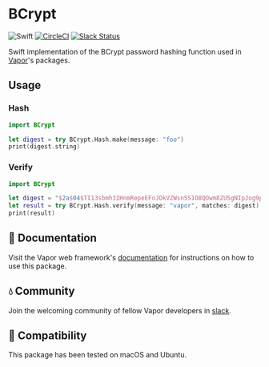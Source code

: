 # BCrypt

![Swift](http://img.shields.io/badge/swift-3.1-brightgreen.svg)
[![CircleCI](https://circleci.com/gh/vapor/bcrypt.svg?style=shield)](https://circleci.com/gh/vapor/bcrypt)
[![Slack Status](http://vapor.team/badge.svg)](http://vapor.team)

Swift implementation of the BCrypt password hashing function used in [Vapor](https://github.com/vapor/vapor)'s packages.

## Usage

### Hash

```swift
import BCrypt

let digest = try BCrypt.Hash.make(message: "foo")
print(digest.string)
```

### Verify

```swift
import BCrypt

let digest = "$2a$04$TI13sbmh3IHnmRepeEFoJOkVZWsn5S1O8QOwm8ZU5gNIpJog9pXZm"
let result = try BCrypt.Hash.verify(message: "vapor", matches: digest)
print(result)
```

## 📖 Documentation

Visit the Vapor web framework's [documentation](http://docs.vapor.codes) for instructions on how to use this package. 

## 💧 Community

Join the welcoming community of fellow Vapor developers in [slack](http://vapor.team).

## 🔧 Compatibility

This package has been tested on macOS and Ubuntu.
